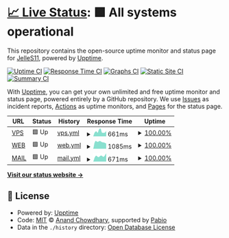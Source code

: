 # [📈 Live Status](https://JelleS11.github.io/upptime): <!--live status--> **🟩 All systems operational**

This repository contains the open-source uptime monitor and status page for [JelleS11](https://JelleS11.github.io/upptime), powered by [Upptime](https://github.com/upptime/upptime).

[![Uptime CI](https://github.com/JelleS11/upptime/workflows/Uptime%20CI/badge.svg)](https://github.com/JelleS11/upptime/actions?query=workflow%3A%22Uptime+CI%22)
[![Response Time CI](https://github.com/JelleS11/upptime/workflows/Response%20Time%20CI/badge.svg)](https://github.com/JelleS11/upptime/actions?query=workflow%3A%22Response+Time+CI%22)
[![Graphs CI](https://github.com/JelleS11/upptime/workflows/Graphs%20CI/badge.svg)](https://github.com/JelleS11/upptime/actions?query=workflow%3A%22Graphs+CI%22)
[![Static Site CI](https://github.com/JelleS11/upptime/workflows/Static%20Site%20CI/badge.svg)](https://github.com/JelleS11/upptime/actions?query=workflow%3A%22Static+Site+CI%22)
[![Summary CI](https://github.com/JelleS11/upptime/workflows/Summary%20CI/badge.svg)](https://github.com/JelleS11/upptime/actions?query=workflow%3A%22Summary+CI%22)

With [Upptime](https://upptime.js.org), you can get your own unlimited and free uptime monitor and status page, powered entirely by a GitHub repository. We use [Issues](https://github.com/JelleS11/upptime/issues) as incident reports, [Actions](https://github.com/JelleS11/upptime/actions) as uptime monitors, and [Pages](https://JelleS11.github.io/upptime) for the status page.

<!--start: status pages-->
<!-- This summary is generated by Upptime (https://github.com/upptime/upptime) -->
<!-- Do not edit this manually, your changes will be overwritten -->
<!-- prettier-ignore -->
| URL | Status | History | Response Time | Uptime |
| --- | ------ | ------- | ------------- | ------ |
| <img alt="" src="https://icons.duckduckgo.com/ip3/vps.hypergen.be.ico" height="13"> [VPS](https://vps.hypergen.be) | 🟩 Up | [vps.yml](https://github.com/JelleS11/upptime/commits/HEAD/history/vps.yml) | <details><summary><img alt="Response time graph" src="./graphs/vps/response-time-week.png" height="20"> 661ms</summary><br><a href="https://JelleS11.github.io/upptime/history/vps"><img alt="Response time 1349" src="https://img.shields.io/endpoint?url=https%3A%2F%2Fraw.githubusercontent.com%2FJelleS11%2Fupptime%2FHEAD%2Fapi%2Fvps%2Fresponse-time.json"></a><br><a href="https://JelleS11.github.io/upptime/history/vps"><img alt="24-hour response time 738" src="https://img.shields.io/endpoint?url=https%3A%2F%2Fraw.githubusercontent.com%2FJelleS11%2Fupptime%2FHEAD%2Fapi%2Fvps%2Fresponse-time-day.json"></a><br><a href="https://JelleS11.github.io/upptime/history/vps"><img alt="7-day response time 661" src="https://img.shields.io/endpoint?url=https%3A%2F%2Fraw.githubusercontent.com%2FJelleS11%2Fupptime%2FHEAD%2Fapi%2Fvps%2Fresponse-time-week.json"></a><br><a href="https://JelleS11.github.io/upptime/history/vps"><img alt="30-day response time 1349" src="https://img.shields.io/endpoint?url=https%3A%2F%2Fraw.githubusercontent.com%2FJelleS11%2Fupptime%2FHEAD%2Fapi%2Fvps%2Fresponse-time-month.json"></a><br><a href="https://JelleS11.github.io/upptime/history/vps"><img alt="1-year response time 1349" src="https://img.shields.io/endpoint?url=https%3A%2F%2Fraw.githubusercontent.com%2FJelleS11%2Fupptime%2FHEAD%2Fapi%2Fvps%2Fresponse-time-year.json"></a></details> | <details><summary><a href="https://JelleS11.github.io/upptime/history/vps">100.00%</a></summary><a href="https://JelleS11.github.io/upptime/history/vps"><img alt="All-time uptime 99.83%" src="https://img.shields.io/endpoint?url=https%3A%2F%2Fraw.githubusercontent.com%2FJelleS11%2Fupptime%2FHEAD%2Fapi%2Fvps%2Fuptime.json"></a><br><a href="https://JelleS11.github.io/upptime/history/vps"><img alt="24-hour uptime 100.00%" src="https://img.shields.io/endpoint?url=https%3A%2F%2Fraw.githubusercontent.com%2FJelleS11%2Fupptime%2FHEAD%2Fapi%2Fvps%2Fuptime-day.json"></a><br><a href="https://JelleS11.github.io/upptime/history/vps"><img alt="7-day uptime 100.00%" src="https://img.shields.io/endpoint?url=https%3A%2F%2Fraw.githubusercontent.com%2FJelleS11%2Fupptime%2FHEAD%2Fapi%2Fvps%2Fuptime-week.json"></a><br><a href="https://JelleS11.github.io/upptime/history/vps"><img alt="30-day uptime 99.83%" src="https://img.shields.io/endpoint?url=https%3A%2F%2Fraw.githubusercontent.com%2FJelleS11%2Fupptime%2FHEAD%2Fapi%2Fvps%2Fuptime-month.json"></a><br><a href="https://JelleS11.github.io/upptime/history/vps"><img alt="1-year uptime 99.83%" src="https://img.shields.io/endpoint?url=https%3A%2F%2Fraw.githubusercontent.com%2FJelleS11%2Fupptime%2FHEAD%2Fapi%2Fvps%2Fuptime-year.json"></a></details>
| <img alt="" src="https://icons.duckduckgo.com/ip3/www.hypergen.be.ico" height="13"> [WEB](https://www.hypergen.be) | 🟩 Up | [web.yml](https://github.com/JelleS11/upptime/commits/HEAD/history/web.yml) | <details><summary><img alt="Response time graph" src="./graphs/web/response-time-week.png" height="20"> 1085ms</summary><br><a href="https://JelleS11.github.io/upptime/history/web"><img alt="Response time 1085" src="https://img.shields.io/endpoint?url=https%3A%2F%2Fraw.githubusercontent.com%2FJelleS11%2Fupptime%2FHEAD%2Fapi%2Fweb%2Fresponse-time.json"></a><br><a href="https://JelleS11.github.io/upptime/history/web"><img alt="24-hour response time 829" src="https://img.shields.io/endpoint?url=https%3A%2F%2Fraw.githubusercontent.com%2FJelleS11%2Fupptime%2FHEAD%2Fapi%2Fweb%2Fresponse-time-day.json"></a><br><a href="https://JelleS11.github.io/upptime/history/web"><img alt="7-day response time 1085" src="https://img.shields.io/endpoint?url=https%3A%2F%2Fraw.githubusercontent.com%2FJelleS11%2Fupptime%2FHEAD%2Fapi%2Fweb%2Fresponse-time-week.json"></a><br><a href="https://JelleS11.github.io/upptime/history/web"><img alt="30-day response time 1085" src="https://img.shields.io/endpoint?url=https%3A%2F%2Fraw.githubusercontent.com%2FJelleS11%2Fupptime%2FHEAD%2Fapi%2Fweb%2Fresponse-time-month.json"></a><br><a href="https://JelleS11.github.io/upptime/history/web"><img alt="1-year response time 1085" src="https://img.shields.io/endpoint?url=https%3A%2F%2Fraw.githubusercontent.com%2FJelleS11%2Fupptime%2FHEAD%2Fapi%2Fweb%2Fresponse-time-year.json"></a></details> | <details><summary><a href="https://JelleS11.github.io/upptime/history/web">100.00%</a></summary><a href="https://JelleS11.github.io/upptime/history/web"><img alt="All-time uptime 100.00%" src="https://img.shields.io/endpoint?url=https%3A%2F%2Fraw.githubusercontent.com%2FJelleS11%2Fupptime%2FHEAD%2Fapi%2Fweb%2Fuptime.json"></a><br><a href="https://JelleS11.github.io/upptime/history/web"><img alt="24-hour uptime 100.00%" src="https://img.shields.io/endpoint?url=https%3A%2F%2Fraw.githubusercontent.com%2FJelleS11%2Fupptime%2FHEAD%2Fapi%2Fweb%2Fuptime-day.json"></a><br><a href="https://JelleS11.github.io/upptime/history/web"><img alt="7-day uptime 100.00%" src="https://img.shields.io/endpoint?url=https%3A%2F%2Fraw.githubusercontent.com%2FJelleS11%2Fupptime%2FHEAD%2Fapi%2Fweb%2Fuptime-week.json"></a><br><a href="https://JelleS11.github.io/upptime/history/web"><img alt="30-day uptime 100.00%" src="https://img.shields.io/endpoint?url=https%3A%2F%2Fraw.githubusercontent.com%2FJelleS11%2Fupptime%2FHEAD%2Fapi%2Fweb%2Fuptime-month.json"></a><br><a href="https://JelleS11.github.io/upptime/history/web"><img alt="1-year uptime 100.00%" src="https://img.shields.io/endpoint?url=https%3A%2F%2Fraw.githubusercontent.com%2FJelleS11%2Fupptime%2FHEAD%2Fapi%2Fweb%2Fuptime-year.json"></a></details>
| <img alt="" src="https://icons.duckduckgo.com/ip3/webmail.hypergen.be.ico" height="13"> [MAIL](https://webmail.hypergen.be) | 🟩 Up | [mail.yml](https://github.com/JelleS11/upptime/commits/HEAD/history/mail.yml) | <details><summary><img alt="Response time graph" src="./graphs/mail/response-time-week.png" height="20"> 671ms</summary><br><a href="https://JelleS11.github.io/upptime/history/mail"><img alt="Response time 671" src="https://img.shields.io/endpoint?url=https%3A%2F%2Fraw.githubusercontent.com%2FJelleS11%2Fupptime%2FHEAD%2Fapi%2Fmail%2Fresponse-time.json"></a><br><a href="https://JelleS11.github.io/upptime/history/mail"><img alt="24-hour response time 941" src="https://img.shields.io/endpoint?url=https%3A%2F%2Fraw.githubusercontent.com%2FJelleS11%2Fupptime%2FHEAD%2Fapi%2Fmail%2Fresponse-time-day.json"></a><br><a href="https://JelleS11.github.io/upptime/history/mail"><img alt="7-day response time 671" src="https://img.shields.io/endpoint?url=https%3A%2F%2Fraw.githubusercontent.com%2FJelleS11%2Fupptime%2FHEAD%2Fapi%2Fmail%2Fresponse-time-week.json"></a><br><a href="https://JelleS11.github.io/upptime/history/mail"><img alt="30-day response time 671" src="https://img.shields.io/endpoint?url=https%3A%2F%2Fraw.githubusercontent.com%2FJelleS11%2Fupptime%2FHEAD%2Fapi%2Fmail%2Fresponse-time-month.json"></a><br><a href="https://JelleS11.github.io/upptime/history/mail"><img alt="1-year response time 671" src="https://img.shields.io/endpoint?url=https%3A%2F%2Fraw.githubusercontent.com%2FJelleS11%2Fupptime%2FHEAD%2Fapi%2Fmail%2Fresponse-time-year.json"></a></details> | <details><summary><a href="https://JelleS11.github.io/upptime/history/mail">100.00%</a></summary><a href="https://JelleS11.github.io/upptime/history/mail"><img alt="All-time uptime 100.00%" src="https://img.shields.io/endpoint?url=https%3A%2F%2Fraw.githubusercontent.com%2FJelleS11%2Fupptime%2FHEAD%2Fapi%2Fmail%2Fuptime.json"></a><br><a href="https://JelleS11.github.io/upptime/history/mail"><img alt="24-hour uptime 100.00%" src="https://img.shields.io/endpoint?url=https%3A%2F%2Fraw.githubusercontent.com%2FJelleS11%2Fupptime%2FHEAD%2Fapi%2Fmail%2Fuptime-day.json"></a><br><a href="https://JelleS11.github.io/upptime/history/mail"><img alt="7-day uptime 100.00%" src="https://img.shields.io/endpoint?url=https%3A%2F%2Fraw.githubusercontent.com%2FJelleS11%2Fupptime%2FHEAD%2Fapi%2Fmail%2Fuptime-week.json"></a><br><a href="https://JelleS11.github.io/upptime/history/mail"><img alt="30-day uptime 100.00%" src="https://img.shields.io/endpoint?url=https%3A%2F%2Fraw.githubusercontent.com%2FJelleS11%2Fupptime%2FHEAD%2Fapi%2Fmail%2Fuptime-month.json"></a><br><a href="https://JelleS11.github.io/upptime/history/mail"><img alt="1-year uptime 100.00%" src="https://img.shields.io/endpoint?url=https%3A%2F%2Fraw.githubusercontent.com%2FJelleS11%2Fupptime%2FHEAD%2Fapi%2Fmail%2Fuptime-year.json"></a></details>

<!--end: status pages-->

[**Visit our status website →**](https://JelleS11.github.io/upptime)

## 📄 License

- Powered by: [Upptime](https://github.com/upptime/upptime)
- Code: [MIT](./LICENSE) © [Anand Chowdhary](https://anandchowdhary.com), supported by [Pabio](https://pabio.com)
- Data in the `./history` directory: [Open Database License](https://opendatacommons.org/licenses/odbl/1-0/)
